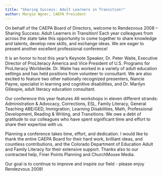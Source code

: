 ```yaml
---
title: "Sharing Success: Adult Learners in Transition!"
author: Margie Wgner, CAEPA President
---
```

On behalf of the CAEPA Board of Directors, welcome to Rendezvous 2008
– Sharing Success: Adult Learners in Transition! Each year colleagues from
across the state take this opportunity to come together to share knowledge
and talents, develop new skills, and exchange ideas. We are eager to present
another excellent professional conference!

It is an honor to host this year’s Keynote Speaker, Dr. Peter Waite, Executive
Director of ProLiteracy America and Vice President of U.S. Programs for
ProLiteracy Worldwide. Dr. Waite has worked in a variety of adult education
settings and has held positions from volunteer to consultant. We are also
excited to feature two other nationally recognized presenters, Nancie Payne,
specialist in learning and cognitive disabilities, and Dr. Marilyn Gillespie,
adult literacy education consultant.

Our conference this year features 46 workshops in eleven different strands:
Administration & Advocacy, Corrections, ESL, Family Literacy, General
Teaching ABE/GED, Immigration, Learning Disabilities, Math, Professional
Development, Reading & Writing, and Transitions. We owe a debt of
gratitude to our colleagues who have spent significant time and effort to share
their expertise with us.

Planning a conference takes time, effort, and dedication. I would like to
thank the entire CAEPA Board for their hard work, brilliant ideas, and
countless contributions, and the Colorado Department of Education Adult and
Family Literacy for their extensive support. Thanks also to our contracted
help, Finer Points Planning and ChurchMouse Media.

Our goal is to continue to improve and inspire our field - please enjoy
Rendezvous 2008!